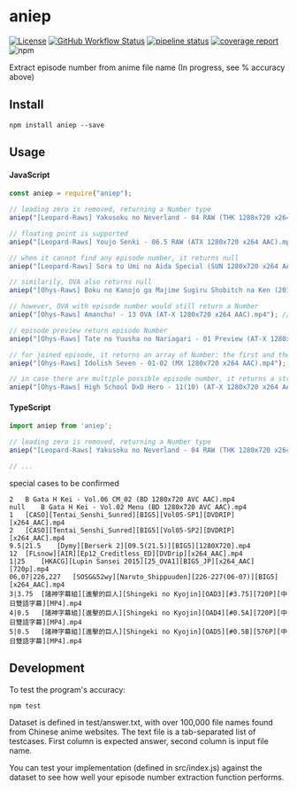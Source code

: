 # aniep

[![License](https://img.shields.io/github/license/soruly/aniep.svg?style=flat-square)](https://github.com/soruly/aniep/blob/master/LICENSE)
[![GitHub Workflow Status](https://img.shields.io/github/workflow/status/soruly/aniep/Node.js%20CI?style=flat-square)](https://github.com/soruly/aniep/actions)
[![pipeline status](https://gitlab.com/soruly/aniep/badges/master/pipeline.svg?style=flat-square)](https://gitlab.com/soruly/aniep/commits/master)
[![coverage report](https://gitlab.com/soruly/aniep/badges/master/coverage.svg?style=flat-square)](https://gitlab.com/soruly/aniep/-/jobs)
![npm](https://img.shields.io/npm/v/aniep.svg?style=flat-square)

Extract episode number from anime file name (In progress, see % accuracy above)

## Install

```
npm install aniep --save
```

## Usage

#### JavaScript

```javascript
const aniep = require("aniep");

// leading zero is removed, returning a Number type
aniep("[Leopard-Raws] Yakusoku no Neverland - 04 RAW (THK 1280x720 x264 AAC).mp4"); // return 4

// floating point is supported
aniep("[Leopard-Raws] Youjo Senki - 06.5 RAW (ATX 1280x720 x264 AAC).mp4"); // return 6.5

// when it cannot find any episode number, it returns null
aniep("[Leopard-Raws] Sora to Umi no Aida Special (SUN 1280x720 x264 AAC).mp4"); // return null

// similarily, OVA also returns null
aniep("[Ohys-Raws] Boku no Kanojo ga Majime Sugiru Shobitch na Ken (2018) - OVA (BD 1280x720 x264 AAC).mp4"); // return null

// however, OVA with episode number would still return a Number
aniep("[Ohys-Raws] Amanchu! - 13 OVA (AT-X 1280x720 x264 AAC).mp4"); // return 13

// episode preview return episode Number
aniep("[Ohys-Raws] Tate no Yuusha no Nariagari - 01 Preview (AT-X 1280x720 x264 AAC).mp4"); // return 1

// for joined episode, it returns an array of Number: the first and the last episode
aniep("[Ohys-Raws] Idolish Seven - 01-02 (MX 1280x720 x264 AAC).mp4"); // return [1, 2]

// in case there are multiple possible episode number, it returns a string of episodes, using | as separator
aniep("[Ohys-Raws] High School DxD Hero - 11(10) (AT-X 1280x720 x264 AAC).mp4"); // return "10|11"
```

#### TypeScript

```typescript
import aniep from 'aniep';

// leading zero is removed, returning a Number type
aniep("[Leopard-Raws] Yakusoku no Neverland - 04 RAW (THK 1280x720 x264 AAC).mp4"); // return 4

// ...

```

special cases to be confirmed
```
2	B Gata H Kei - Vol.06 CM_02 (BD 1280x720 AVC AAC).mp4
null	B Gata H Kei - Vol.02 Menu (BD 1280x720 AVC AAC).mp4
1	[CASO][Tentai_Senshi_Sunred][BIG5][Vol05-SP1][DVDRIP][x264_AAC].mp4
2	[CASO][Tentai_Senshi_Sunred][BIG5][Vol05-SP2][DVDRIP][x264_AAC].mp4
9.5|21.5	[Dymy][Berserk 2][09.5(21.5)][BIG5][1280X720].mp4
12	[FLsnow][AIR][Ep12_Creditless_ED][DVDrip][x264_AAC].mp4
1|25	[HKACG][Lupin Sansei 2015][25_OVA1][BIG5_JP][x264_AAC][720p].mp4
06,07|226,227	[SOSG&52wy][Naruto_Shippuuden][226-227(06-07)][BIG5][x264_AAC].mp4
3|3.75	[諸神字幕組][進擊的巨人][Shingeki no Kyojin][OAD3][#3.75][720P][中日雙語字幕][MP4].mp4
4|0.5	[諸神字幕組][進擊的巨人][Shingeki no Kyojin][OAD4][#0.5A][720P][中日雙語字幕][MP4].mp4
5|0.5	[諸神字幕組][進擊的巨人][Shingeki no Kyojin][OAD5][#0.5B][576P][中日雙語字幕][MP4].mp4
```

## Development

To test the program's accuracy:
```
npm test
```

Dataset is defined in test/answer.txt, with over 100,000 file names found from Chinese anime websites. The text file is a tab-separated list of testcases. First column is expected answer, second column is input file name. 

You can test your implementation (defined in src/index.js) against the dataset to see how well your episode number extraction function performs.


